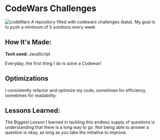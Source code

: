 # CodeWars Challenges
<img src="https://www.codewars.com/users/manuel-barreiro/badges/large" alt="codeWars"/>
A repository filled with codewars challenges (kata). My goal is to push a minimum of 5 solutions every week

## How It's Made:

**Tech used:** JavaScript

Everyday, the first thing I do is solve a Codewar!

## Optimizations

I consistently refactor and optimize my code, sometimes for efficiency, sometimes for readability.

## Lessons Learned:

The Biggest Lesson I learned in tackling this endless supply of questions is understanding that there is a long way to go. Not being able to answer a question is okay, as long as you take the initiative to improve.
